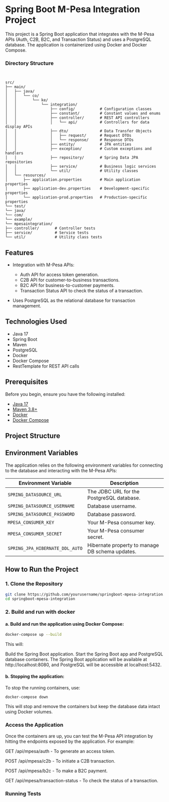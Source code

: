 # Spring Boot M-Pesa Integration Project

This project is a Spring Boot application that integrates with the M-Pesa APIs (Auth, C2B, B2C, and Transaction Status) and uses a PostgreSQL database. The application is containerized using Docker and Docker Compose.

### Directory Structure
```


src/
├── main/
│   ├── java/
│   │   └── co/
│   │       └── ke/
│   │           └── integration/
│   │               ├── config/           # Configuration classes
│   │               ├── constant/         # Constant values and enums
│   │               ├── controller/       # REST API controllers
│   │               │   └── api/          # Controllers for data display APIs
│   │               ├── dto/              # Data Transfer Objects
│   │               │   ├── request/      # Request DTOs
│   │               │   └── response/     # Response DTOs
│   │               ├── entity/           # JPA entities
│   │               ├── exception/        # Custom exceptions and handlers
│   │               ├── repository/       # Spring Data JPA repositories
│   │               ├── service/          # Business logic services
│   │               └── util/             # Utility classes
│   └── resources/
│       ├── application.properties        # Main application properties
│       ├── application-dev.properties    # Development-specific properties
│       └── application-prod.properties   # Production-specific properties
└── test/
└── java/
└── com/
└── example/
└── mpesaintegration/
├── controller/       # Controller tests
├── service/          # Service tests
└── util/             # Utility class tests
```
## Features

- Integration with M-Pesa APIs:
    - Auth API for access token generation.
    - C2B API for customer-to-business transactions.
    - B2C API for business-to-customer payments.
    - Transaction Status API to check the status of a transaction.

- Uses PostgreSQL as the relational database for transaction management.

## Technologies Used

- Java 17
- Spring Boot
- Maven
- PostgreSQL
- Docker
- Docker Compose
- RestTemplate for REST API calls

## Prerequisites

Before you begin, ensure you have the following installed:

- [Java 17](https://www.oracle.com/java/technologies/javase-jdk17-downloads.html)
- [Maven 3.8+](https://maven.apache.org/install.html)
- [Docker](https://docs.docker.com/get-docker/)
- [Docker Compose](https://docs.docker.com/compose/install/)

## Project Structure


## Environment Variables

The application relies on the following environment variables for connecting to the database and interacting with the M-Pesa APIs:

| Environment Variable         | Description                                    |
| ---------------------------- | ---------------------------------------------- |
| `SPRING_DATASOURCE_URL`       | The JDBC URL for the PostgreSQL database.      |
| `SPRING_DATASOURCE_USERNAME`  | Database username.                             |
| `SPRING_DATASOURCE_PASSWORD`  | Database password.                             |
| `MPESA_CONSUMER_KEY`          | Your M-Pesa consumer key.                      |
| `MPESA_CONSUMER_SECRET`       | Your M-Pesa consumer secret.                   |
| `SPRING_JPA_HIBERNATE_DDL_AUTO` | Hibernate property to manage DB schema updates. |

## How to Run the Project

### 1. Clone the Repository

```bash
git clone https://github.com/yourusername/springboot-mpesa-integration.git
cd springboot-mpesa-integration
```
### 2. Build and run with docker

#### a. Build and run the application using Docker Compose:
```bash
docker-compose up --build

```

This will:

Build the Spring Boot application.
Start the Spring Boot app and PostgreSQL database containers.
The Spring Boot application will be available at http://localhost:8080, and PostgreSQL will be accessible at localhost:5432.

#### b. Stopping the application:

To stop the running containers, use:

```bash
docker-compose down

```
This will stop and remove the containers but keep the database data intact using Docker volumes.


### Access the Application
Once the containers are up, you can test the M-Pesa API integration by hitting the endpoints exposed by the application. For example:

GET /api/mpesa/auth - To generate an access token.

POST /api/mpesa/c2b - To initiate a C2B transaction.

POST /api/mpesa/b2c - To make a B2C payment.

GET /api/mpesa/transaction-status - To check the status of a transaction.

### Running Tests


